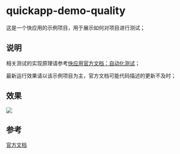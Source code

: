 # quickapp-demo-quality

这是一个快应用的示例项目，用于展示如何对项目进行测试；


## 说明

相关测试的实现原理请参考[快应用官方文档：自动化测试](https://doc.quickapp.cn/tutorial/others/testing.html)；

最新运行效果请以该示例项目为主，官方文档可能代码描述的更新不及时；


## 效果

![](https://doc.quickapp.cn/tutorial/others/img/testing-41.gif)


## 参考

[官方文档](https://doc.quickapp.cn/tutorial/others/testing.html)


